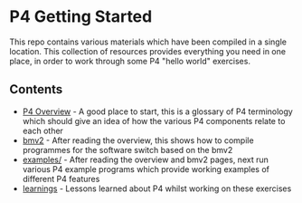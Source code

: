 # P4 Getting Started

This repo contains various materials which have been compiled in a single location. This collection of resources provides everything you need in one place, in order to work through some P4 "hello world" exercises.

## Contents

* [P4 Overview](docs/overview.md) - A good place to start, this is a glossary of P4 terminology which should give an idea of how the various P4 components relate to each other
* [bmv2](docs/bmv2.md) - After reading the overview, this shows how to compile programmes for the software switch based on the bmv2
* [examples/](examples/) - After reading the overview and bmv2 pages, next run various P4 example programs which provide working examples of different P4 features
* [learnings](docs/learnings.mg) - Lessons learned about P4 whilst working on these exercises
